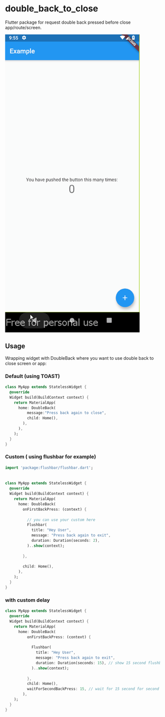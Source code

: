 # double_back_to_close

Flutter package for request double back pressed before close app/route/screen.

![Demo](double_back.gif)

## Usage

Wrapping widget with DoubleBack where you want to use double back to close screen or app:

### Default (using TOAST)
```dart
class MyApp extends StatelessWidget {
  @override
  Widget build(BuildContext context) {
    return MaterialApp(
      home: DoubleBack(
          message:"Press back again to close",
          child: Home(),
        ),
      ),
    );
  }
}
```


### Custom ( using flushbar for example)
```dart
import 'package:flushbar/flushbar.dart';


class MyApp extends StatelessWidget {
  @override
  Widget build(BuildContext context) {
    return MaterialApp(
      home: DoubleBack(
        onFirstBackPress: (context) {

          // you can use your custom here
          Flushbar(
            title: "Hey User",
            message: "Press back again to exit",
            duration: Duration(seconds: 2),
          )..show(context);

        },

        child: Home(),
      ),
    );
  }
}
```

### with custom delay
```dart
class MyApp extends StatelessWidget {
  @override
  Widget build(BuildContext context) {
    return MaterialApp(
      home: DoubleBack(
          onFirstBackPress: (context) {

            Flushbar(
              title: "Hey User",
              message: "Press back again to exit",
              duration: Duration(seconds: 15), // show 15 second flushbar
            )..show(context);

          },
          child: Home(),
          waitForSecondBackPress: 15, // wait for 15 second for second back pressed
        ),
    );
  }
}
```
